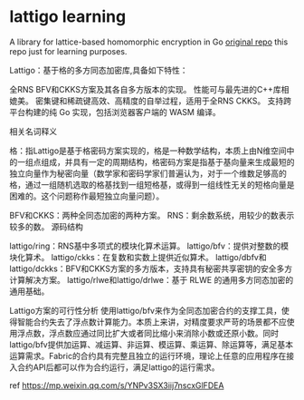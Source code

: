 # lattigo learning
A library for lattice-based homomorphic encryption in Go
[original repo](https://github.com/tuneinsight/lattigo)
this repo just for learning purposes.

Lattigo：基于格的多方同态加密库,具备如下特性：

全RNS BFV和CKKS方案及其各自多方版本的实现。
性能可与最先进的C++库相媲美。
密集键和稀疏键高效、高精度的自举过程，适用于全RNS CKKS。
支持跨平台构建的纯 Go 实现，包括浏览器客户端的 WASM 编译。

相关名词释义

格：指Lattigo是基于格密码方案实现的，格是一种数学结构，本质上由N维空间中的一组点组成，并具有一定的周期结构，格密码方案是指基于基向量来生成最短的独立向量作为秘密向量（数学家和密码学家们普遍认为，对于一个维数足够高的格，通过一组随机选取的格基找到一组短格基，或得到一组线性无关的短格向量是困难的。这个问题称作最短独立向量问题）。

BFV和CKKS：两种全同态加密的两种方案。
RNS：剩余数系统，用较少的数表示较多的数。
源码结构

lattigo/ring：RNS基中多项式的模块化算术运算。
lattigo/bfv：提供对整数的模块化算术。
lattigo/ckks：在复数和实数上提供近似算术。
lattigo/dbfv和lattigo/dckks：BFV和CKKS方案的多方版本，支持具有秘密共享密钥的安全多方计算解决方案。
lattigo/rlwe和lattigo/drlwe：基于 RLWE 的通用多方同态加密的通用基础。

Lattigo方案的可行性分析
使用lattigo/bfv来作为全同态加密合约的支撑工具，使得智能合约失去了浮点数计算能力。本质上来讲，对精度要求严苛的场景都不应使用浮点数，浮点数应通过同比扩大或者同比缩小来消除小数或还原小数。同时lattigo/bfv提供加运算、减运算、非运算、模运算、乘运算、除运算等，满足基本运算需求。Fabric的合约具有完整且独立的运行环境，理论上任意的应用程序在接入合约API后都可以作为合约运行，满足lattigo的运行需求。

ref https://mp.weixin.qq.com/s/YNPv3SX3iij7nscxGlFDEA